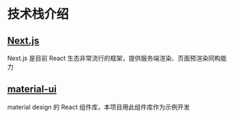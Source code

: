 # 技术栈介绍

## [Next.js](https://nextjs.org/)

Next.js 是目前 React 生态非常流行的框架，提供服务端渲染、页面预渲染同构能力

## [material-ui](https://github.com/mui-org/material-ui)

material design 的 React 组件库，本项目用此组件库作为示例开发
